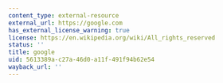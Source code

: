 ```yaml
---
content_type: external-resource
external_url: https://google.com
has_external_license_warning: true
license: https://en.wikipedia.org/wiki/All_rights_reserved
status: ''
title: google
uid: 5613389a-c27a-46d0-a11f-491f94b62e54
wayback_url: ''
---
```

